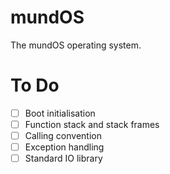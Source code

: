 # mundOS

The mundOS operating system.

# To Do

- [ ] Boot initialisation
- [ ] Function stack and stack frames
- [ ] Calling convention
- [ ] Exception handling
- [ ] Standard IO library
